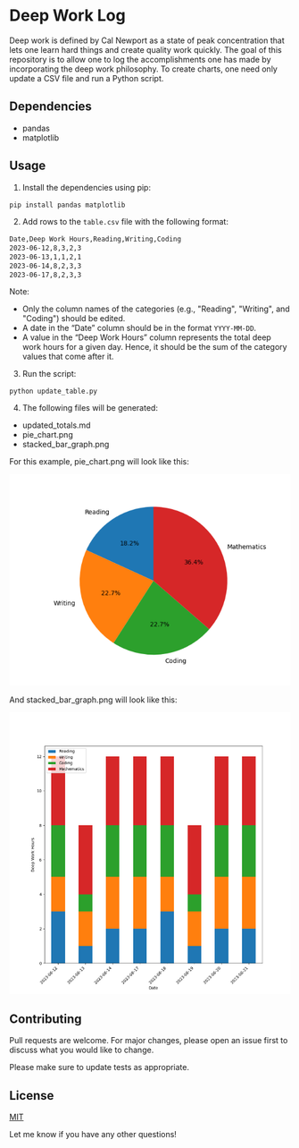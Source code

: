 # Deep Work Log

Deep work is defined by Cal Newport as a state of peak concentration that lets one learn hard things and create quality work quickly. The goal of this repository is to allow one to log the accomplishments one has made by incorporating the deep work philosophy. To create charts, one need only update a CSV file and run a Python script.

## Dependencies

- pandas
- matplotlib

## Usage

1. Install the dependencies using pip:

```
pip install pandas matplotlib
```

2. Add rows to the `table.csv` file with the following format:

```
Date,Deep Work Hours,Reading,Writing,Coding
2023-06-12,8,3,2,3
2023-06-13,1,1,2,1
2023-06-14,8,2,3,3
2023-06-17,8,2,3,3
```

  Note:
  - Only the column names of the categories (e.g., "Reading", "Writing", and "Coding") should be edited. 
  - A date in the “Date” column should be in the format `YYYY-MM-DD`. 
  - A value in the “Deep Work Hours” column represents the total deep work hours for a given day. Hence, it should be the sum of the category values that come after it. 

3. Run the script:

```
python update_table.py
```

4. The following files will be generated:

- updated_totals.md
- pie_chart.png
- stacked_bar_graph.png

For this example, pie_chart.png will look like this:

![Sample Pie Chart](pie_chart.png)

And stacked_bar_graph.png will look like this:

![Sample Stacked Bar Graph](stacked_bar_graph.png)

## Contributing

Pull requests are welcome. For major changes, please open an issue first to discuss what you would like to change.

Please make sure to update tests as appropriate.

## License

[MIT](https://choosealicense.com/licenses/mit/)

Let me know if you have any other questions!












